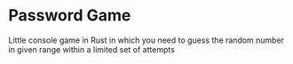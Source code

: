 # Password Game

Little console game in Rust in which you need to guess the random number in given range within a limited set of attempts
